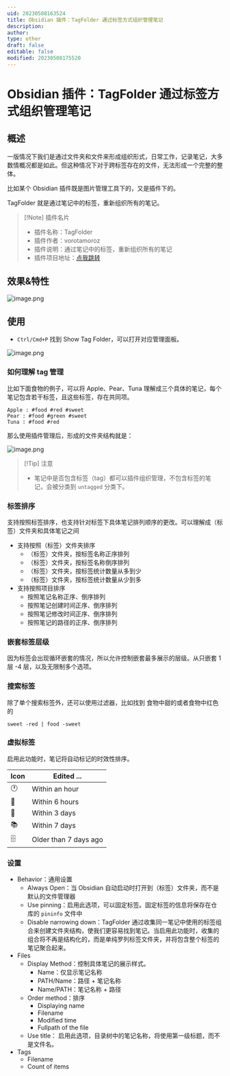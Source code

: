 ```yaml
---
uid: 20230508163524
title: Obsidian 插件：TagFolder 通过标签方式组织管理笔记
description: 
author: 
type: other
draft: false
editable: false
modified: 20230508175520
---
```


# Obsidian 插件：TagFolder 通过标签方式组织管理笔记

## 概述

一版情况下我们是通过文件夹和文件来形成组织形式，日常工作，记录笔记，大多数情概况都是如此。但这种情况下对于跨标签存在的文件，无法形成一个完整的整体。

比如某个 Obsidian 插件既是图片管理工具下的，又是插件下的。

TagFolder 就是通过笔记中的标签，重新组织所有的笔记。

> [!Note] 插件名片
> - 插件名称：TagFolder
> - 插件作者：vorotamoroz
> - 插件说明：通过笔记中的标签，重新组织所有的笔记
> - 插件项目地址：[点我跳转](https://github.com/vrtmrz/obsidian-tagfolder)

## 效果&特性

![image.png](https://cdn.pkmer.cn/images/20230508164548.png!pkmer)

## 使用

 - `Ctrl/Cmd+P` 找到 Show Tag Folder，可以打开对应管理面板。

![image.png](https://cdn.pkmer.cn/images/20230508171215.png!pkmer)

### 如何理解 tag 管理

比如下面食物的例子，可以将 Apple、Pear、Tuna 理解成三个具体的笔记，每个笔记包含若干标签，且这些标签，存在共同项。

```
Apple : #food #red #sweet
Pear : #food #green #sweet
Tuna : #food #red
```

那么使用插件管理后，形成的文件夹结构就是：

![image.png](https://cdn.pkmer.cn/images/20230508171457.png!pkmer)

> [!Tip] 注意
> - 笔记中是否包含标签（tag）都可以插件组织管理，不包含标签的笔记，会被分类到 `untagged` 分类下。

### 标签排序

支持按照标签排序，也支持针对标签下具体笔记排列顺序的更改。可以理解成（标签）文件夹和具体笔记之间

- 支持按照（标签）文件夹排序
	- （标签）文件夹，按标签名称正序排列
	- （标签）文件夹，按标签名称倒序排列
	- （标签）文件夹，按标签统计数量从多到少
	- （标签）文件夹，按标签统计数量从少到多
- 支持按照项目排序
	- 按照笔记名称正序、倒序排列
	- 按照笔记创建时间正序、倒序排列
	- 按照笔记修改时间正序、倒序排列
	- 按照笔记的路径的正序、倒序排列

### 嵌套标签层级

因为标签会出现循环嵌套的情况，所以允许控制嵌套最多展示的层级。从只嵌套 1 层 -4 层，以及无限制多个选项。

### 搜索标签

除了单个搜索标签外，还可以使用过滤器，比如找到 食物中甜的或者食物中红色的

```
sweet -red | food -sweet
```

### 虚拟标签

启用此功能时，笔记将自动标记的时效性排序。

| Icon     | Edited ...            |
|----------|-----------------------|
| 🕐       | Within an hour        |
| 📖       | Within 6 hours        |
| 📗       | Within 3 days         |
| 📚       | Within 7 days         |
| 🗄       | Older than 7 days ago |

### 设置

- Behavior：通用设置
	- Always Open：当 Obsidian 自动启动时打开到（标签）文件夹，而不是默认的文件管理器
	- Use pinning：启用此选项，可以固定标签。固定标签的信息将保存在仓库的 `pininfo` 文件中
	- Disable narrowing down：TagFolder 通过收集同一笔记中使用的标签组合来创建文件夹结构，使我们更容易找到笔记。当启用此功能时，收集的组合将不再是结构化的，而是单纯罗列标签文件夹，并将包含整个标签的笔记聚合起来。
- Files
	- Display Method：控制具体笔记的展示样式。
		- Name：仅显示笔记名称
		- PATH/Name：路径 + 笔记名称
		- Name/PATH：笔记名称 + 路径
	- Order method：排序
		- Displaying name
		- Filename
		- Modified time
		- Fullpath of the file
	- Use title： 启用此选项，目录树中的笔记名称，将使用第一级标题，而不是文件名。
- Tags
	- Filename
	- Count of items